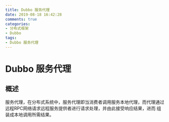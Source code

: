 ```yaml
---
title: Dubbo 服务代理
date: 2019-08-18 16:42:28
comments: true
categories:
- 分布式框架
- Dubbo
tags:
- Dubbo 服务代理
---
```


# Dubbo 服务代理

## 概述
服务代理，在分布式系统中，服务代理即当消费者调用服务本地代理，而代理通过远程RPC网络请求远程服务提供者进行请求处理，并由此接受响应结果，进而
组装成本地调用所需结果。

<!-- more -->
